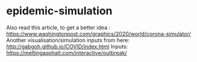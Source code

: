 # epidemic-simulation
Also read this article, to get a better idea : https://www.washingtonpost.com/graphics/2020/world/corona-simulator/
Another visualisation/simulation inputs from here: http://gabgoh.github.io/COVID/index.html
Inputs: https://meltingasphalt.com/interactive/outbreak/
